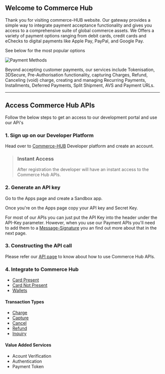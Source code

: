 ## Welcome to Commerce Hub

Thank you for visiting commerce-HUB website. Our gateway provides a simple way to integrate payment acceptance functionality and gives you access to a comprehensive suite of global commerce assets. We Offers a variety of payment options ranging from debit cards, credit cards and eChecks to digital payments like Apple Pay, PayPal, and Google Pay.

See below for the most popular options

![Payment Methods](../../assets/images/card-types.png "")

Beyond accepting customer payments, our services include Tokenisation, 3DSecure, Pre-Authorisation functionality, capturing Charges, Refund, Canceling (void) charge, creating and managing Recurring Payments, Installments, Deferred Payments, Split Shipment, AVS and Payment URLs.

---

## Access Commerce Hub APIs

Follow the below steps to get an access to our development portal and use our APi's

### 1. Sign up on our Developer Platform

Head over to [Commerce-HUB](url) Developer platform and create an account.

<!-- theme: info -->

> ### Instant Access
>
> After registration the developer will have an instant access to the Commerce Hub APIs.

### 2. Generate an API key

Go to the Apps page and create a Sandbox app.

Once you're on the Apps page copy your API key and Secret Key.

For most of our APIs you can just put the API Key into the header under the API-Key parameter. However, when you use our Payment APIs you'll need to add them to a [Message-Signature](Message-Signature.md) you an find out more about that in the next page.

### 3. Constructing the API call

Please refer our [API page](Use-Our-APIs.md) to know about how to use Commerce Hub APIs.

### 4. Integrate to Commerce Hub

- [Card Present](Getting-Started/Getting-Started-CP.md)
- [Card Not Present](Getting-Started/Getting-Started-CNP.md)
- [Wallets](Getting-Started/Getting-Started-Wallets.md)

#### Transaction Types

- [Charge](../Transactions/Charges.md)
- [Capture](../Transactions/Capture.md)
- [Cancel](../Transactions/Cancel.md)
- [Refund](../Transactions/Refund.md)
- [Inquiry](../Transactions/Inquiry.md)

#### Value Added Services

- Acount Verification
- Authentication
- Payment Token


<!--

https://docs.fiserv.com/docs/payments/docs/Welcome%20to%20Fiserv%20Payments.md
+
https://docs.fiserv.com/docs/payments/docs/1.%20Introduction
%20to%20Fiserv%20Payments/Get%20started.md


>


